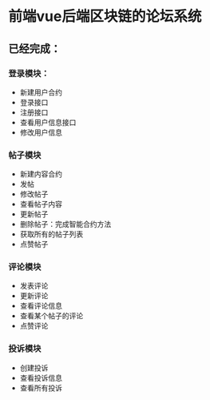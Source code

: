 # 前端vue后端区块链的论坛系统

## 已经完成：

### 登录模块：

-   新建用户合约
-   登录接口
-   注册接口
-   查看用户信息接口
-   修改用户信息

### 帖子模块

-   新建内容合约
-   发帖
-   修改帖子
-   查看帖子内容
-   更新帖子
-   删除帖子：完成智能合约方法
-   获取所有的帖子列表
-   点赞帖子

### 评论模块

-   发表评论
-   更新评论
-   查看评论信息
-   查看某个帖子的评论
-   点赞评论

### 投诉模块

-   创建投诉
-   查看投诉信息
-   查看所有投诉
